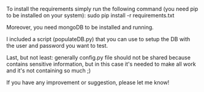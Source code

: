 To install the requirements simply run the following command (you need pip to be installed on your system):
sudo pip install -r requirements.txt

Moreover, you need mongoDB to be installed and running.

I included a script (populateDB.py) that you can use to setup the DB with the user and password you want to test.

Last, but not least: generally config.py file should not be shared because contains sensitive information, but in this case it's needed to make all work and it's not containing so much ;)

If you have any improvement or suggestion, please let me know!
